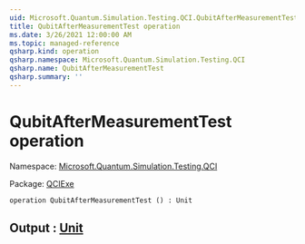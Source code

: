 ```yaml
---
uid: Microsoft.Quantum.Simulation.Testing.QCI.QubitAfterMeasurementTest
title: QubitAfterMeasurementTest operation
ms.date: 3/26/2021 12:00:00 AM
ms.topic: managed-reference
qsharp.kind: operation
qsharp.namespace: Microsoft.Quantum.Simulation.Testing.QCI
qsharp.name: QubitAfterMeasurementTest
qsharp.summary: ''
---
```


# QubitAfterMeasurementTest operation

Namespace: [Microsoft.Quantum.Simulation.Testing.QCI](xref:Microsoft.Quantum.Simulation.Testing.QCI)

Package: [QCIExe](https://nuget.org/packages/QCIExe)




```qsharp
operation QubitAfterMeasurementTest () : Unit
```


## Output : [Unit](xref:microsoft.quantum.lang-ref.unit)

